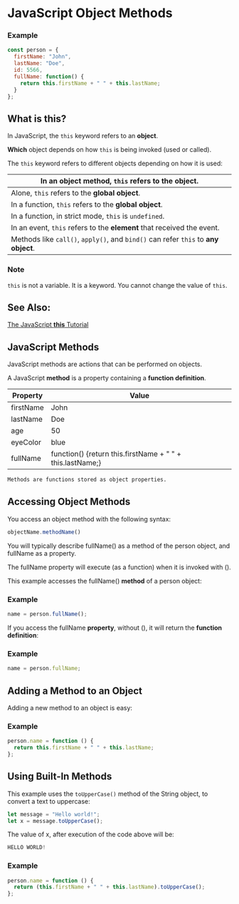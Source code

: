 # JavaScript Object Methods

### Example
```js
const person = {
  firstName: "John",
  lastName: "Doe",
  id: 5566,
  fullName: function() {
    return this.firstName + " " + this.lastName;
  }
};
```

## What is **this**?
In JavaScript, the `this` keyword refers to an **object**.

**Which** object depends on how `this` is being invoked (used or called).

The `this` keyword refers to different objects depending on how it is used:


| In an object method, `this` refers to the **object**. |
|----------------------------|
| Alone, `this` refers to the **global object**. |
| In a function, `this` refers to the **global object**. |
| In a function, in strict mode, `this` is `undefined`. |
| In an event, `this` refers to the **element** that received the event. |
| Methods like `call()`, `apply()`, and `bind()` can refer `this` to **any object**. |



### Note
`this` is not a variable. It is a keyword. You cannot change the value of `this`.
## See Also:
[The JavaScript **this** Tutorial](https://www.w3schools.com/js/js_this.asp)



## JavaScript Methods
JavaScript methods are actions that can be performed on objects.

A JavaScript **method** is a property containing a **function definition**.

| **Property**	| **Value** |
|-----------|-------------|
| firstName	| John |
| lastName	| Doe |
| age	| 50 |
| eyeColor	| blue |
| fullName	| function() {return this.firstName + " " + this.lastName;} |
```css
Methods are functions stored as object properties.
```



## Accessing Object Methods
You access an object method with the following syntax:
```js
objectName.methodName()
```

You will typically describe fullName() as a method of the person object, and fullName as a property.

The fullName property will execute (as a function) when it is invoked with ().

This example accesses the fullName() **method** of a person object:

### Example
```js
name = person.fullName();
```

If you access the fullName **property**, without (), it will return the **function definition**:

### Example
```js
name = person.fullName;
```


## Adding a Method to an Object
Adding a new method to an object is easy:

### Example
```js
person.name = function () {
  return this.firstName + " " + this.lastName;
};
```


## Using Built-In Methods
This example uses the `toUpperCase()` method of the String object, to convert a text to uppercase:
```js
let message = "Hello world!";
let x = message.toUpperCase();
```

The value of x, after execution of the code above will be:
```js
HELLO WORLD!
```

### Example
```js
person.name = function () {
  return (this.firstName + " " + this.lastName).toUpperCase();
};
```
